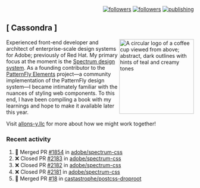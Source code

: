 <p align="right"><a rel="me" href="https://front-end.social/@castastrophe">
    <img alt="followers" title="Follow me on Mastodon" src="https://img.shields.io/mastodon/follow/109297102751309835?domain=https%3A%2F%2Ffront-end.social&label=Follow&logo=mastodon&logoColor=white&style=for-the-badge&labelColor=008080&color=006969"/></a>
  <a href="https://codepen.io/castastrophe/">
    <img alt="followers" title="Follow me on CodePen" src="https://img.shields.io/badge/16-1?color=640464&labelColor=7c007c&style=for-the-badge&logo=codepen&label=Follow"/></a>
<a href="https://castastrophe.medium.com/">
    <img alt="publishing" title="View articles on Medium" src="https://img.shields.io/badge/107-1?color=666&labelColor=444&label=subscribe&logo=medium&logoColor=white&style=for-the-badge"/></a>
</p>

## [&nbsp;Cassondra&nbsp;]

<img align="right" src="https://github-production-user-asset-6210df.s3.amazonaws.com/1840295/253016758-ba468774-1cd3-42c2-8f43-947b5eeb5edf.png" height="200" alt="A circular logo of a coffee cup viewed from above; abstract, dark outlines with hints of teal and creamy tones">

Experienced front-end developer and architect of enterprise-scale design systems for Adobe; previously of Red Hat. My primary focus at the moment is the [Spectrum design system](https://github.com/adobe/spectrum-css). As a founding contributor to the [PatternFly&nbsp;Elements](https://github.com/patternfly/patternfly-elements) project&mdash;a community implementation of the PatternFly design system&mdash;I became intimately familiar with the nuances of styling web components. To this end, I have been compiling a book with my learnings and hope to make it available later this year.

Visit [allons-y.llc](http://allons-y.llc/) for more about how we might work together!

### Recent activity

<!--START_SECTION:activity-->
1. 🎉 Merged PR [#1854](https://github.com/adobe/spectrum-css/pull/1854) in [adobe/spectrum-css](https://github.com/adobe/spectrum-css)
2. ❌ Closed PR [#2183](https://github.com/adobe/spectrum-css/pull/2183) in [adobe/spectrum-css](https://github.com/adobe/spectrum-css)
3. ❌ Closed PR [#2182](https://github.com/adobe/spectrum-css/pull/2182) in [adobe/spectrum-css](https://github.com/adobe/spectrum-css)
4. ❌ Closed PR [#2181](https://github.com/adobe/spectrum-css/pull/2181) in [adobe/spectrum-css](https://github.com/adobe/spectrum-css)
5. 🎉 Merged PR [#18](https://github.com/castastrophe/postcss-droproot/pull/18) in [castastrophe/postcss-droproot](https://github.com/castastrophe/postcss-droproot)
<!--END_SECTION:activity-->

